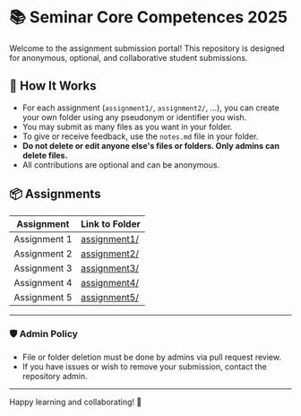 # 📚 Seminar Core Competences 2025

Welcome to the assignment submission portal! This repository is designed for anonymous, optional, and collaborative student submissions.

## 📝 How It Works

- For each assignment (`assignment1/`, `assignment2/`, ...), you can create your own folder using any pseudonym or identifier you wish.
- You may submit as many files as you want in your folder.
- To give or receive feedback, use the `notes.md` file in your folder.
- **Do not delete or edit anyone else's files or folders. Only admins can delete files.**
- All contributions are optional and can be anonymous.

## 📦 Assignments

| Assignment      | Link to Folder        |
|-----------------|----------------------|
| Assignment 1    | [assignment1/](assignment1/) |
| Assignment 2    | [assignment2/](assignment2/) |
| Assignment 3    | [assignment3/](assignment3/) |
| Assignment 4    | [assignment4/](assignment4/) |
| Assignment 5    | [assignment5/](assignment5/) |

---

### 🛡️ Admin Policy

- File or folder deletion must be done by admins via pull request review.
- If you have issues or wish to remove your submission, contact the repository admin.

---

Happy learning and collaborating! 🚀
